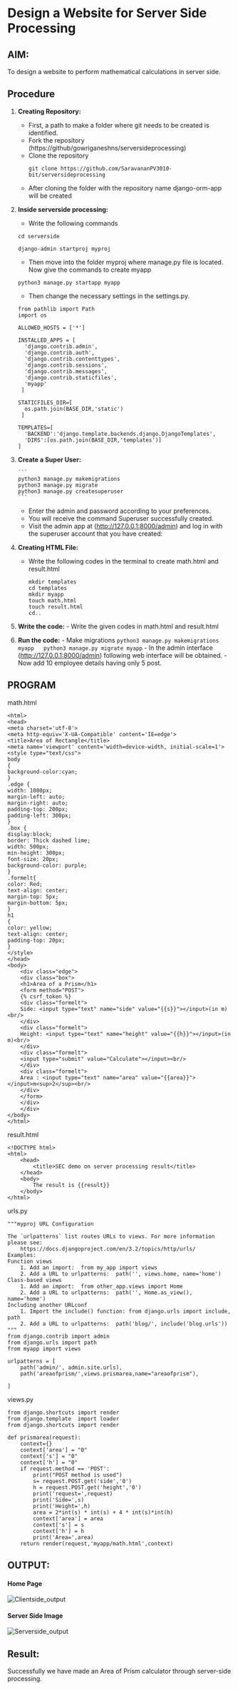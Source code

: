 # Design a Website for Server Side Processing

## AIM:
To design a website to perform mathematical calculations in server side.

## Procedure
1. **Creating Repository:**
    - First, a path to make a folder where git needs to be created is identified.
    - Fork the repository (https://github/gowriganeshns/serversideprocessing)
    - Clone the repository
      ```
      git clone https://github.com/SaravananPV3010-bit/serversideprocessing
      ```
    - After cloning the folder with the repository name django-orm-app will be created

   
2. **Inside serverside processing:**

      - Write the following commands
        
      ```
      cd serverside
      ```
      
      ```
      django-admin startproj myproj
      ```
      
      - Then move into the folder myproj where manage.py file is located. Now give the commands to create myapp
      ```
      python3 manage.py startapp myapp
      ```
      
      - Then change the necessary settings in the settings.py.
      ```
      from pathlib import Path
      import os
      ```
      ```
      ALLOWED_HOSTS = ['*']
      ```
      ```
      INSTALLED_APPS = [
        'django.contrib.admin',
        'django.contrib.auth',
        'django.contrib.contenttypes',
        'django.contrib.sessions',
        'django.contrib.messages',
        'django.contrib.staticfiles',
        'myapp'
       ]
      ```
      
      ```
      STATICFILES_DIR=[
        os.path.join(BASE_DIR,'static')
       ]
      ```
      ```
      TEMPLATES=[
        'BACKEND':'django.template.backends.django.DjangoTemplates',
        'DIRS':[os.path.join(BASE_DIR,'templates')]
      ]
      ```

      
  
3. **Create a Super User:**
   
       ```
       python3 manage.py makemigrations
       python3 manage.py migrate
       python3 manage.py createsuperuser
       ```
      - Enter the admin and password according to your preferences.
      - You will receive the command Superuser successfully created.
      - Visit the admin app at (http://127.0.0.1:8000/admin) and log in with the superuser account that you have created:

4. **Creating HTML File:**
    - Write the following codes in the terminal to create math.html and result.html
      ```
      mkdir templates
      cd templates
      mkdir myapp
      touch math.html
      touch result.html
      cd..
      ```


4. **Write the code:**
       - Write the given codes in math.html and result.html
   

5. **Run the code:**
        - Make migrations
        ```
           python3 manage.py makemigrations myapp  
           python3 manage.py migrate myapp
        ```
        - In the admin interface (http://127.0.0.1:8000/admin) following web interface will be obtained.
        - Now add 10 employee details having only 5 post.

## PROGRAM

math.html
```
<html>
<head>
<meta charset='utf-8'>
<meta http-equiv='X-UA-Compatible' content='IE=edge'>
<title>Area of Rectangle</title>
<meta name='viewport' content='width=device-width, initial-scale=1'>
<style type="text/css">
body 
{
background-color:cyan;
}
.edge {
width: 1080px;
margin-left: auto;
margin-right: auto;
padding-top: 200px;
padding-left: 300px;
}
.box {
display:block;
border: Thick dashed lime;
width: 500px;
min-height: 300px;
font-size: 20px;
background-color: purple;
}
.formelt{
color: Red;
text-align: center;
margin-top: 5px;
margin-bottom: 5px;
}
h1
{
color: yellow;
text-align: center;
padding-top: 20px;
}
</style>
</head>
<body>
    <div class="edge">
    <div class="box">
    <h1>Area of a Prism</h1>
    <form method="POST">
    {% csrf_token %}
    <div class="formelt">
    Side: <input type="text" name="side" value="{{s}}"></input>(in m)<br/>
    </div>
    <div class="formelt">
    Height: <input type="text" name="height" value="{{h}}"></input>(in m)<br/>
    </div>
    <div class="formelt">
    <input type="submit" value="Calculate"></input><br/>
    </div>
    <div class="formelt">
    Area : <input type="text" name="area" value="{{area}}"></input>m<sup>2</sup><br/>
    </div>
    </form>
    </div>
    </div>
</body>
</html>    
```
result.html
```
<!DOCTYPE html>
<html>
    <head>
        <title>SEC demo on server processing result</title>
    </head>
    <body>
        The result is {{result}}
    </body>
</html>

```
urls.py
```
"""myproj URL Configuration

The `urlpatterns` list routes URLs to views. For more information please see:
    https://docs.djangoproject.com/en/3.2/topics/http/urls/
Examples:
Function views
    1. Add an import:  from my_app import views
    2. Add a URL to urlpatterns:  path('', views.home, name='home')
Class-based views
    1. Add an import:  from other_app.views import Home
    2. Add a URL to urlpatterns:  path('', Home.as_view(), name='home')
Including another URLconf
    1. Import the include() function: from django.urls import include, path
    2. Add a URL to urlpatterns:  path('blog/', include('blog.urls'))
"""
from django.contrib import admin
from django.urls import path
from myapp import views

urlpatterns = [
    path('admin/', admin.site.urls),
    path('areaofprism/',views.prismarea,name="areaofprism"),

]

```
views.py
```
from django.shortcuts import render
from django.template  import loader
from django.shortcuts import render

def prismarea(request):
    context={}
    context['area'] = "0"
    context['s'] = "0"
    context['h'] = "0"
    if request.method == 'POST':
        print("POST method is used")
        s= request.POST.get('side','0')
        h = request.POST.get('height','0')
        print('request=',request)
        print('Side=',s)
        print('Height=',h)
        area = 2*int(s) * int(s) + 4 * int(s)*int(h)
        context['area'] = area
        context['s'] = s
        context['h'] = h
        print('Area=',area)
    return render(request,'myapp/math.html',context)

```

## OUTPUT:
#### Home Page
![Clientside_output](https://github.com/Nijeesh-bit/serversideprocessing/assets/89188014/7de7decc-0a78-479f-bf71-979242f2e6aa)

#### Server Side Image
![Serverside_output](https://github.com/Nijeesh-bit/serversideprocessing/assets/89188014/db103894-bf42-4c6a-9719-5fc3cdd7e039)


## Result:

Successfully we have made an Area of Prism calculator through server-side processing.
